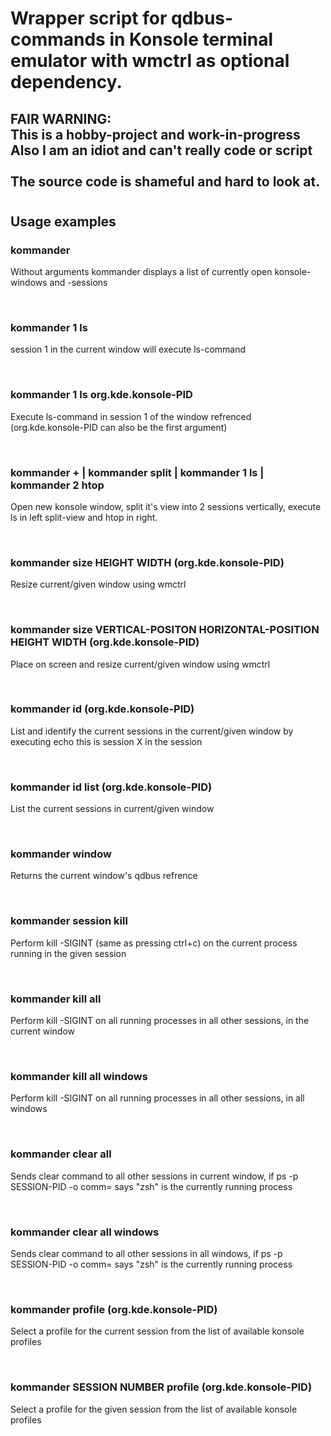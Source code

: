 # Wrapper script for qdbus-commands in Konsole terminal emulator with wmctrl as optional dependency.

## FAIR WARNING:<br>This is a hobby-project and work-in-progress<br>Also I am an idiot and can't really code or script<br><br>The source code is shameful and hard to look at.
#
## Usage examples

### kommander
  Without arguments kommander displays a list of currently open konsole-windows and -sessions

<br>

### kommander 1 ls
  session 1 in the current window will execute ls-command

<br>

### kommander 1 ls org.kde.konsole-PID
  Execute ls-command in session 1 of the window refrenced
  (org.kde.konsole-PID can also be the first argument)

<br>

### kommander + | kommander split | kommander 1 ls | kommander 2 htop
  Open new konsole window, split it's view into 2 sessions vertically, execute ls in left split-view and htop in right.

<br>

### kommander size HEIGHT WIDTH (org.kde.konsole-PID)
  Resize current/given window using wmctrl

<br>

### kommander size VERTICAL-POSITON HORIZONTAL-POSITION HEIGHT WIDTH (org.kde.konsole-PID)
  Place on screen and resize current/given window using wmctrl

<br>

### kommander id (org.kde.konsole-PID)
  List and identify the current sessions in the current/given window by executing echo this is session X in the session

<br>

### kommander id list (org.kde.konsole-PID)
  List the current sessions in current/given window

<br>

### kommander window
  Returns the current window's qdbus refrence

<br>

### kommander session kill
  Perform kill -SIGINT (same as pressing ctrl+c) on the current process running in the given session

<br>

### kommander kill all
  Perform kill -SIGINT on all running processes in all other sessions, in the current window

<br>

### kommander kill all windows
  Perform kill -SIGINT on all running processes in all other sessions, in all windows

<br>

### kommander clear all
  Sends clear command to all other sessions in current window, if ps -p SESSION-PID -o comm= says "zsh" is the currently running process

<br>

### kommander clear all windows
  Sends clear command to all other sessions in all windows,  if ps -p SESSION-PID -o comm= says "zsh" is the currently running process

<br>

### kommander profile (org.kde.konsole-PID)
  Select a profile for the current session from the list of available konsole profiles

<br>

### kommander SESSION NUMBER profile (org.kde.konsole-PID)
  Select a profile for the given session from the list of available konsole profiles
